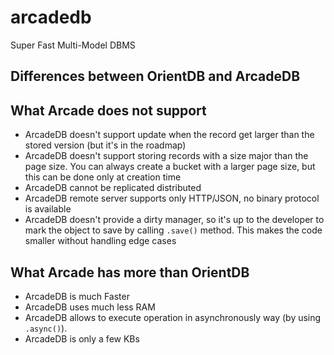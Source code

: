 # arcadedb
Super Fast Multi-Model DBMS

## Differences between OrientDB and ArcadeDB

## What Arcade does not support

- ArcadeDB doesn't support update when the record get larger than the stored version (but it's in the roadmap)
- ArcadeDB doesn't support storing records with a size major than the page size. You can always create a bucket with a larger page size, but this can be done only at creation time
- ArcadeDB cannot be replicated distributed
- ArcadeDB remote server supports only HTTP/JSON, no binary protocol is available
- ArcadeDB doesn't provide a dirty manager, so it's up to the developer to mark the object to save by calling `.save()` method. This makes the code smaller without handling edge cases

## What Arcade has more than OrientDB

- ArcadeDB is much Faster
- ArcadeDB uses much less RAM
- ArcadeDB allows to execute operation in asynchronously way (by using `.async()`).
- ArcadeDB is only a few KBs
